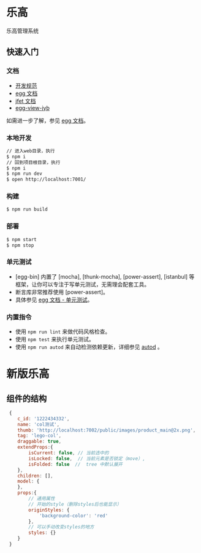 # 乐高

乐高管理系统

## 快速入门

### 文档

- [开发规范](http://wikipad.jyb.com/%E5%89%8D%E7%AB%AF%E5%BC%80%E5%8F%91%E8%A7%84%E8%8C%83/%E5%90%8E%E5%8F%B0%E7%AE%A1%E7%90%86%E7%B3%BB%E7%BB%9F)
- [egg 文档][egg]
- [jfet 文档](http://doc.fe.jyb.com/book/workflow/index.html)
- [egg-view-jyb](http://npm.jyblife.com/#/detail/@jyb/egg-view-jyb)

如需进一步了解，参见 [egg 文档][egg]。

### 本地开发

```bash
// 进入web目录，执行
$ npm i
// 回到项目根目录，执行
$ npm i
$ npm run dev
$ open http://localhost:7001/
```

### 构建

```bash
$ npm run build
```

### 部署

```bash
$ npm start
$ npm stop
```

### 单元测试

- [egg-bin] 内置了 [mocha], [thunk-mocha], [power-assert], [istanbul] 等框架，让你可以专注于写单元测试，无需理会配套工具。
- 断言库非常推荐使用 [power-assert]。
- 具体参见 [egg 文档 - 单元测试](https://eggjs.org/zh-cn/core/unittest)。

### 内置指令

- 使用 `npm run lint` 来做代码风格检查。
- 使用 `npm test` 来执行单元测试。
- 使用 `npm run autod` 来自动检测依赖更新，详细参见 [autod](https://www.npmjs.com/package/autod) 。


[egg]: https://eggjs.org


# 新版乐高

## 组件的结构

```javascript
 {
    c_id: '1222434332',
    name: 'col测试',
    thumb: 'http://localhost:7002/public/images/product_main@2x.png',
    tag: 'lego-col',
    draggable: true,
    extendProps:{
        isCurrent: false, // 当前选中的
        isLocked: false,  // 当前元素是否锁定（move）,
        isFolded: false  //  tree 中默认展开
    },
    children: [],
    model: {
    },
    props:{
        // 通用属性
        // 开始的style（删除styles后也能显示）
        originStyles: {
            'background-color': 'red'
        },
        // 可以手动改变styles的地方
        styles: {}
    }
 }
 ```
